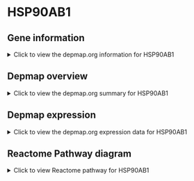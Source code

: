 <h1>HSP90AB1</h1>

<h2>Gene information</h2>
<details>
  <summary>Click to view the depmap.org information for HSP90AB1</summary>
  <iframe src="https://depmap.org/portal/gene/HSP90AB1?tab=about" style="border:none;width:100%;height:800px"></iframe>
</details>

<h2>Depmap overview</h2>
<details>
  <summary>Click to view the depmap.org summary for HSP90AB1</summary>
  <iframe src="https://depmap.org/portal/gene/HSP90AB1?tab=overview" style="border:none;width:100%;height:800px"></iframe>
</details>

<h2>Depmap expression</h2>
<details>
  <summary>Click to view the depmap.org expression data for HSP90AB1</summary>
  <iframe src="https://depmap.org/portal/gene/HSP90AB1?tab=characterization" style="border:none;width:100%;height:800px"></iframe>
</details>



<h2>Reactome Pathway diagram</h2>
<details>
  <summary>Click to view Reactome pathway for HSP90AB1</summary>
  <p>Chaperone Mediated Autophagy</p>
  <iframe src="https://reactome.org/PathwayBrowser/#/R-HSA-9613829" style="border:none;width:100%;height:800px"></iframe>
</details>



